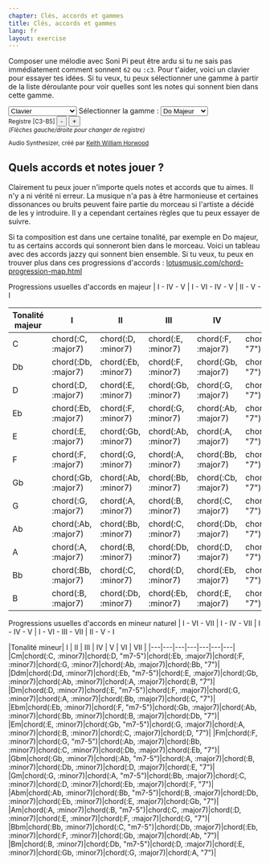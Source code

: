 ```yaml
---
chapter: Clés, accords et gammes
title: Clés, accords et gammes
lang: fr
layout: exercise
---
```


Composer une mélodie avec Soni Pi peut être ardu si tu ne sais pas immédiatement comment sonnent `62` ou `:c3`. Pour t'aider, voici un clavier pour essayer tes idées. Si tu veux, tu peux sélectionner une gamme à partir de la liste déroulante pour voir quelles sont les notes qui sonnent bien dans cette gamme.

<div class="keyboard-options">
  <select ID="sound">
    <option value="0" selected>Clavier</option>
    <option value="1">Orgue</option>
    <option value="2">Guitare Acoustique</option>
    <option value="3">EDM, bro!</option>
  </select>
  Sélectionner la gamme :
  <select ID="scale">
    <option value="C">Do Majeur</option>
    <option value="Db">Réb Majeur</option>
    <option value="D">Ré Majeur</option>
    <option value="Eb">Mib Majeur</option>
    <option value="E">Mi Majeur</option>
    <option value="F">Fa Majeur</option>
    <option value="Gb">Solb Majeur</option>
    <option value="G">Sol Majeur</option>
    <option value="Ab">Lab Majeur</option>
    <option value="A">La Majeur</option>
    <option value="Bb">Sib Majeur</option>
    <option value="B">Si Majeur</option>
    <option value="C_m">Do Mineur</option>
    <option value="Bb_m">Réb Mineur</option>
    <option value="D_m">Ré Mineur</option>
    <option value="Eb_m">Mib Mineur</option>
    <option value="E_m">Mi Mineur</option>
    <option value="F_m">Fa Mineur</option>
    <option value="Gb_m">Solb Mineur</option>
    <option value="G_m">Sol Mineur</option>
    <option value="Ab_m">Lab Mineur</option>
    <option value="A_m">La Mineur</option>
    <option value="Bb_m">Sib Mineur</option>
    <option value="B_m">Si Mineur</option>
  </select>
  <div ID="keyboard" class="keyboard-holder"></div>
  <div class="keyboard-options">
    <small>
    Registre [C<span ID="OCTAVE_LOWER">3</span>-B<span ID="OCTAVE_UPPER">5</span>]
    <input type="button" ID="-_OCTAVE" value="-" />
    <input type="button" ID="+_OCTAVE" value="+" /><br />
    <i>(Flèches gauche/droite pour changer de registre)</i>
    <p>Audio Synthesizer, créé par <a href="http://www.keithwhor.com/">Keith William Horwood</a></p>
    </small>
  </div>
</div>

## Quels accords et notes jouer ?

Clairement tu peux jouer n'importe quels notes et accords que tu aimes. Il n'y a ni vérité ni erreur. La musique n'a pas à être harmonieuse et certaines dissonances ou bruits peuvent faire partie du morceau si l'artiste a décidé de les y introduire. Il y a cependant certaines règles que tu peux essayer de suivre.

Si ta composition est dans une certaine tonalité, par exemple en Do majeur, tu as certains accords qui sonneront bien dans le morceau. Voici un tableau avec des accords jazzy qui sonnent bien ensemble. Si tu veux, tu peux en trouver plus dans ces progressions d'accords&nbsp;: <a href="http://www.lotusmusic.com/chord-progression-map.html">lotusmusic.com/chord-progression-map.html</a>

Progressions usuelles d'accords en majeur  |  I - IV - V   |   I - VI - IV - V   |   II - V - I

|Tonalité majeur| I | II | III | IV | V | VI |
|---|---|---|---|---|---|---|
|C|chord(:C, :major7)|chord(:D, :minor7)|chord(:E, :minor7)|chord(:F, :major7)|chord(:G, &quot;7&quot;)|chord(:A, :minor7)|
|Db|chord(:Db, :major7)|chord(:Eb, :minor7)|chord(:F, :minor7)|chord(:Gb, :major7)|chord(:Ab, &quot;7&quot;)|chord(:Bb, :minor7)|
|D|chord(:D, :major7)|chord(:E, :minor7)|chord(:Gb, :minor7)|chord(:G, :major7)|chord(:A, &quot;7&quot;)|chord(:B, :minor7)|
|Eb|chord(:Eb, :major7)|chord(:F, :minor7)|chord(:G, :minor7)|chord(:Ab, :major7)|chord(:Bb, &quot;7&quot;)|chord(:C, :minor7)|
|E|chord(:E, :major7)|chord(:Gb, :minor7)|chord(:Ab, :minor7)|chord(:A, :major7)|chord(:B, &quot;7&quot;)|chord(:Db, :minor7)|
|F|chord(:F, :major7)|chord(:G, :minor7)|chord(:A, :minor7)|chord(:Bb, :major7)|chord(:C, &quot;7&quot;)|chord(:D, :minor7)|
|Gb|chord(:Gb, :major7)|chord(:Ab, :minor7)|chord(:Bb, :minor7)|chord(:Cb, :major7)|chord(:Db, &quot;7&quot;)|chord(:Eb, :minor7)|
|G|chord(:G, :major7)|chord(:A, :minor7)|chord(:B, :minor7)|chord(:C, :major7)|chord(:D, &quot;7&quot;)|chord(:E, :minor7)|
|Ab|chord(:Ab, :major7)|chord(:Bb, :minor7)|chord(:C, :minor7)|chord(:Db, :major7)|chord(:Eb, &quot;7&quot;)|chord(:F, :minor7)|
|A|chord(:A, :major7)|chord(:B, :minor7)|chord(:Db, :minor7)|chord(:D, :major7)|chord(:E, &quot;7&quot;)|chord(:Gb, :minor7)|
|Bb|chord(:Bb, :major7)|chord(:C, :minor7)|chord(:D, :minor7)|chord(:Eb, :major7)|chord(:F, &quot;7&quot;)|chord(:G, :minor7)|
|B|chord(:B, :major7)|chord(:Db, :minor7)|chord(:Eb, :minor7)|chord(:E, :major7)|chord(:Gb, &quot;7&quot;)|chord(:Ab, :minor7)|

Progressions usuelles d'accords en mineur naturel  |  I - VI - VII  |   I - IV - VII  |   I - IV - V  |   I - VI - III - VII  |   II - V - I

|Tonalité mineur| I | II | III | IV | V | VI | VII |
|---|---|---|---|---|---|---|
|Cm|chord(:C, :minor7)|chord(:D, &quot;m7-5&quot;)|chord(:Eb, :major7)|chord(:F, :minor7)|chord(:G, :minor7)|chord(:Ab, :major7)|chord(:Bb, &quot;7&quot;)|
|Ddm|chord(:Dd, :minor7)|chord(:Eb, &quot;m7-5&quot;)|chord(:E, :major7)|chord(:Gb, :minor7)|chord(:Ab, :minor7)|chord(:A, :major7)|chord(:B, &quot;7&quot;)|
|Dm|chord(:D, :minor7)|chord(:E, &quot;m7-5&quot;)|chord(:F, :major7)|chord(:G, :minor7)|chord(:A, :minor7)|chord(:Bb, :major7)|chord(:C, &quot;7&quot;)|
|Ebm|chord(:Eb, :minor7)|chord(:F, &quot;m7-5&quot;)|chord(:Gb, :major7)|chord(:Ab, :minor7)|chord(:Bb, :minor7)|chord(:B, :major7)|chord(:Db, &quot;7&quot;)|
|Em|chord(:E, :minor7)|chord(:Gb, &quot;m7-5&quot;)|chord(:G, :major7)|chord(:A, :minor7)|chord(:B, :minor7)|chord(:C, :major7)|chord(:D, &quot;7&quot;)|
|Fm|chord(:F, :minor7)|chord(:G, &quot;m7-5&quot;)|chord(:Ab, :major7)|chord(:Bb, :minor7)|chord(:C, :minor7)|chord(:Db, :major7)|chord(:Eb, &quot;7&quot;)|
|Gbm|chord(:Gb, :minor7)|chord(:Ab, &quot;m7-5&quot;)|chord(:A, :major7)|chord(:B, :minor7)|chord(:Db, :minor7)|chord(:D, :major7)|chord(:E, &quot;7&quot;)|
|Gm|chord(:G, :minor7)|chord(:A, &quot;m7-5&quot;)|chord(:Bb, :major7)|chord(:C, :minor7)|chord(:D, :minor7)|chord(:Eb, :major7)|chord(:F, &quot;7&quot;)|
|Abm|chord(:Ab, :minor7)|chord(:Bb, &quot;m7-5&quot;)|chord(:B, :major7)|chord(:Db, :minor7)|chord(:Eb, :minor7)|chord(:E, :major7)|chord(:Gb, &quot;7&quot;)|
|Am|chord(:A, :minor7)|chord(:B, &quot;m7-5&quot;)|chord(:C, :major7)|chord(:D, :minor7)|chord(:E, :minor7)|chord(:F, :major7)|chord(:G, &quot;7&quot;)|
|Bbm|chord(:Bb, :minor7)|chord(:C, &quot;m7-5&quot;)|chord(:Db, :major7)|chord(:Eb, :minor7)|chord(:F, :minor7)|chord(:Gb, :major7)|chord(:Ab, &quot;7&quot;)|
|Bm|chord(:B, :minor7)|chord(:Db, &quot;m7-5&quot;)|chord(:D, :major7)|chord(:E, :minor7)|chord(:Gb, :minor7)|chord(:G, :major7)|chord(:A, &quot;7&quot;)|

